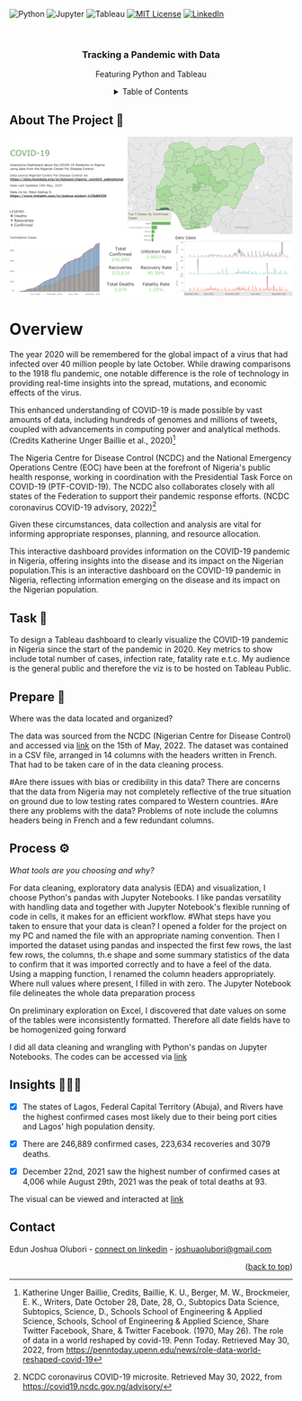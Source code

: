 
<!-- Improved compatibility of back to top link: See: https://github.com/othneildrew/Best-README-Template/pull/73 -->
<a name="readme-top"></a>



![Python](https://img.shields.io/static/v1?style=for-the-badge&message=Python&color=3776AB&logo=Python&logoColor=FFFFFF&label=)
![Jupyter](https://img.shields.io/static/v1?style=for-the-badge&message=Jupyter&color=F37626&logo=Jupyter&logoColor=FFFFFF&label=)
![Tableau](https://img.shields.io/static/v1?style=for-the-badge&message=Tableau&color=E97627&logo=Tableau&logoColor=FFFFFF&label=) 
[![MIT License][license-shield]][license-url]
[![LinkedIn][linkedin-shield]][linkedin-url]

[license-shield]: https://img.shields.io/github/license/othneildrew/Best-README-Template.svg?style=for-the-badge
[license-url]: https://github.com/JoshuaOlubori/UK-Road-Accident-Casualties/blob/f47c7d604613183d31617d101d14ef5c96503f1d/LICENSE.txt
[linkedin-shield]: https://img.shields.io/badge/-LinkedIn-black.svg?style=for-the-badge&logo=linkedin&colorB=555
[linkedin-url]: https://linkedin.com/in/joshua-edun


<!-- PROJECT LOGO -->
<br />
<div align="center">

  <h3 align="center">Tracking a Pandemic with Data</h3>

  <p align="center">
    Featuring Python and Tableau
     <br />



<!-- TABLE OF CONTENTS -->
<details>
  <summary>Table of Contents</summary>
  <ul>
    <li><a href="#overview">Overview</a></li>
        <li><a href="#task">Task</a></li>
        <li> <a href="#prepare">Prepare</a></li>
        <li><a href="#process">Process </a></li>
      <li><a href="#insights">Insights</a></li>
    <li><a href="#contact">Contact</a></li>
  </ul>
</details>


<div align="left">
<!-- ABOUT THE PROJECT -->
  
## About The Project 🍪 

![dashboard](https://github.com/JoshuaOlubori/Covid19-in-Nigeria/blob/a9ec8cbec0e463d4b5758603d9e84ed2cf481120/covid_19_dashboard_tableau.png)


<a name="requirement"/>

# Overview

The year 2020 will be remembered for the global impact of a virus that had infected over 40 million people by late October. While drawing comparisons to the 1918 flu pandemic, one notable difference is the role of technology in providing real-time insights into the spread, mutations, and economic effects of the virus.

This enhanced understanding of COVID-19 is made possible by vast amounts of data, including hundreds of genomes and millions of tweets, coupled with advancements in computing power and analytical methods. (Credits Katherine Unger Baillie et al., 2020)[^1]

The Nigeria Centre for Disease Control (NCDC) and the National Emergency Operations Centre (EOC) have been at the forefront of Nigeria's public health response, working in coordination with the Presidential Task Force on COVID-19 (PTF-COVID-19). The NCDC also collaborates closely with all states of the Federation to support their pandemic response efforts. (NCDC coronavirus COVID-19 advisory, 2022)[^2]

Given these circumstances, data collection and analysis are vital for informing appropriate responses, planning, and resource allocation.

This interactive dashboard provides information on the COVID-19 pandemic in Nigeria, offering insights into the disease and its impact on the Nigerian population.This is an interactive dashboard on the COVID-19 pandemic in Nigeria, reflecting information emerging on the disease and its impact on the Nigerian population.


<!-- -->
  <a name="task"/>
  
## Task 📌

To design a Tableau dashboard to clearly visualize the COVID-19 pandemic in Nigeria since the start of the pandemic in 2020. Key metrics to show include total number of cases, infection rate, fatality rate e.t.c.
My audience is the general public and therefore the viz is to be hosted on Tableau Public.
  
<a name="prepare"/>
  
## Prepare 🧹
Where was the data located and organized?

The data was sourced from the NCDC (Nigerian Centre for Disease Control) and accessed via [link](https://data.humdata.org/m/dataset/nigeria_covid19_subnational) on the 15th of May, 2022.
The dataset was contained in a CSV file, arranged in 14 columns with the headers written in French. That had to be taken care of in the data cleaning process.

#Are there issues with bias or credibility in this data?
There are concerns that the data from Nigeria may not completely reflective of the true situation on ground due to low testing rates compared to Western countries.
#Are there any problems with the data?
Problems of note include the columns headers being in French and a few redundant columns.

  <a name="process"/>
  
## Process ⚙️

_What tools are you choosing and why?_

For data cleaning, exploratory data analysis (EDA) and visualization, I choose Python's pandas with Jupyter Notebooks. I like pandas versatility with handling data and together with Jupyter Notebook's flexible running of code in cells, it makes for an efficient workflow.
#What steps have you taken to ensure that your data is clean?
I opened a folder for the project on my PC and named the file with an appropriate naming convention.
Then I imported the dataset using pandas and inspected the first few rows, the last few rows, the columns, th.e shape and some summary statistics of the data to confirm that it was imported correctly and to have a feel of the data.
Using a mapping function, I renamed the column headers appropriately. Where null values where present, I filled in with zero. The Jupyter Notebook file delineates the whole data preparation process

On preliminary exploration on Excel, I discovered that date values on some of the tables were inconsistently formatted. Therefore all date fields have to be homogenized going forward

I did all data cleaning and wrangling with Python's pandas on Jupyter Notebooks.
The codes can be accessed via [link](https://github.com/JoshuaOlubori/Data-Science-Analytics-Portfolio-Projects/blob/main/Covid_19_in_Nigeria/nga_covid19.ipynb)


  <a name="insights"/>
  
## Insights 🕵🏽‍♂️
- [x] The states of Lagos, Federal Capital Territory (Abuja), and Rivers have the highest confirmed cases most likely due to their being port cities and Lagos' high population density.
  
- [x] There are 246,889 confirmed cases, 223,634 recoveries and 3079 deaths.
  
- [x] December 22nd, 2021 saw the highest number of confirmed cases at 4,006 while August 29th, 2021 was the peak of total deaths at 93.
  
The visual can be viewed and interacted at [link](https://public.tableau.com/views/Covid-19InNigeria/Dashboard?:language=en-GB&publish=yes&:display_count=n&:origin=viz_share_link)

<!-- CONTACT  ☎️ -->

  <a name="contact"/>
  
## Contact

Edun Joshua Olubori - [connect on linkedin](https://www.linkedin.com/in/joshua-edun) - joshuaolubori@gmail.com

<p align="right">(<a href="#readme-top">back to top</a>)</p>


[^1]: Katherine Unger Baillie, Credits, Baillie, K. U., Berger, M. W., Brockmeier, E. K., Writers, Date October 28, Date, 28, O., Subtopics Data Science, Subtopics, Science, D., Schools School of Engineering & Applied Science, Schools, School of Engineering & Applied Science, Share Twitter Facebook, Share, & Twitter Facebook. (1970, May 26). The role of data in a world reshaped by covid-19. Penn Today. Retrieved May 30, 2022, from https://penntoday.upenn.edu/news/role-data-world-reshaped-covid-19

[^2]: NCDC coronavirus COVID-19 microsite. Retrieved May 30, 2022, from https://covid19.ncdc.gov.ng/advisory/



